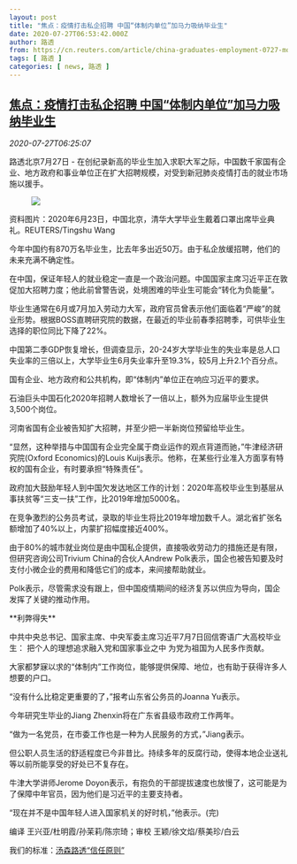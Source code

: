 ```yaml
---
layout: post
title: "焦点：疫情打击私企招聘 中国“体制内单位”加马力吸纳毕业生"
date: 2020-07-27T06:53:42.000Z
author: 路透
from: https://cn.reuters.com/article/china-graduates-employment-0727-mon-idCNKCS24S0GV
tags: [ 路透 ]
categories: [ news, 路透 ]
---
```

<!--1595832822000-->
[焦点：疫情打击私企招聘 中国“体制内单位”加马力吸纳毕业生](https://cn.reuters.com/article/china-graduates-employment-0727-mon-idCNKCS24S0GV)
------

<div>
<div><i>2020-07-27T06:25:07</i></div><div class="StandardArticleBody_body"><p>路透北京7月27日 - 在创纪录新高的毕业生加入求职大军之际，中国数千家国有企业、地方政府和事业单位正在扩大招聘规模，对受到新冠肺炎疫情打击的就业市场施以援手。 </p><div class="PrimaryAsset_container"><div class="Image_container" tabindex="-1"><figure class="Image_zoom" style="padding-bottom:"><div class="LazyImage_container LazyImage_dark" style="background-image:none"><img src="//s4.reutersmedia.net/resources/r/?m=02&amp;d=20200727&amp;t=2&amp;i=1527226972&amp;r=LYNXNPEG6Q0AV&amp;w=600" aria-label="资料图片：2020年6月23日，中国北京，清华大学毕业生戴着口罩出席毕业典礼。REUTERS/Tingshu Wang"/><div class="LazyImage_image LazyImage_fallback" style="background-image:url(//s4.reutersmedia.net/resources/r/?m=02&amp;d=20200727&amp;t=2&amp;i=1527226972&amp;r=LYNXNPEG6Q0AV&amp;w=600);background-position:center center;background-color:inherit"></div></div><div class="Image_expand-button" aria-label="Expand Image Slideshow" role="button" tabindex="0"></div></figure><figcaption><div class="Image_caption"><span>资料图片：2020年6月23日，中国北京，清华大学毕业生戴着口罩出席毕业典礼。REUTERS/Tingshu Wang</span></div></figcaption></div></div><p>今年中国约有870万名毕业生，比去年多出近50万。由于私企放缓招聘，他们的未来充满不确定性。 </p><p>在中国，保证年轻人的就业稳定一直是一个政治问题。中国国家主席习近平正在敦促加大招聘力度；他此前曾警告说，处境困难的毕业生可能会“转化为负能量”。 </p><p>毕业生通常在6月或7月加入劳动力大军，政府官员曾表示他们面临着“严峻”的就业形势。根据BOSS直聘研究院的数据，在最近的毕业前春季招聘季，可供毕业生选择的职位同比下降了22%。 </p><p>中国第二季GDP恢复增长，但调查显示，20-24岁大学毕业生的失业率是总人口失业率的三倍以上，大学毕业生6月失业率升至19.3%，较5月上升2.1个百分点。 </p><p>国有企业、地方政府和公共机构，即“体制内”单位正在响应习近平的要求。 </p><p>石油巨头中国石化2020年招聘人数增长了一倍以上，额外为应届毕业生提供3,500个岗位。 </p><p>河南省国有企业被告知扩大招聘，并至少把一半新岗位预留给毕业生。 </p><p>“显然，这种举措与中国国有企业完全属于商业运作的观点背道而驰，”牛津经济研究院(Oxford Economics)的Louis Kuijs表示。他称，在某些行业准入方面享有特权的国有企业，有时要承担“特殊责任”。 </p><p>政府加大鼓励年轻人到中国欠发达地区工作的计划：2020年高校毕业生到基层从事扶贫等“三支一扶”工作，比2019年增加5000名。 </p><p>在竞争激烈的公务员考试，录取的毕业生将比2019年增加数千人。湖北省扩张名额增加了40%以上，内蒙扩招幅度接近400%。 </p><p>由于80%的城市就业岗位是由中国私企提供，直接吸收劳动力的措施还是有限，但研究咨询公司Trivium China的合伙人Andrew Polk表示，国企也被告知要及时支付小微企业的费用和降低它们的成本，来间接帮助就业。 </p><p>Polk表示，尽管需求没有跟上，但中国疫情期间的经济复苏以供应为导向，国企发挥了关键的推动作用。 </p><p>**利弊得失** </p><p>中共中央总书记、国家主席、中央军委主席习近平7月7日回信寄语广大高校毕业生： 把个人的理想追求融入党和国家事业之中 为党为祖国为人民多作贡献。 </p><p>大家都梦寐以求的“体制内”工作岗位，能够提供保障、地位，也有助于获得许多人想要的户口。 </p><p>“没有什么比稳定更重要的了，”报考山东省公务员的Joanna Yu表示。 </p><p>今年研究生毕业的Jiang Zhenxin将在广东省县级市政府工作两年。 </p><p>“做为一名党员，在市委工作也是一种为人民服务的方式，”Jiang表示。 </p><p>但公职人员生活的舒适程度已今非昔比。持续多年的反腐行动，使得本地企业送礼等以前所能享受的好处已不复存在。 </p><p>牛津大学讲师Jerome Doyon表示，有抱负的干部提拔速度也放慢了，这可能是为了保障中年官员，因为他们是习近平的主要支持者。 </p><p>“现在并不是中国年轻人进入国家机关的好时机，”他表示。(完) </p><div class="Attribution_container"><div class="Attribution_attribution"><p class="Attribution_content">编译 王兴亚/杜明霞/孙茉莉/陈宗琦；审校 王颖/徐文焰/蔡美珍/白云 </p></div></div><div class="StandardArticleBody_trustBadgeContainer"><span class="StandardArticleBody_trustBadgeTitle">我们的标准：</span><span class="trustBadgeUrl"><a href="https://www.thomsonreuters.cn/content/dam/openweb/documents/pdf/china/brochures/about-us-1.pdf">汤森路透“信任原则”</a></span></div></div>
</div>
